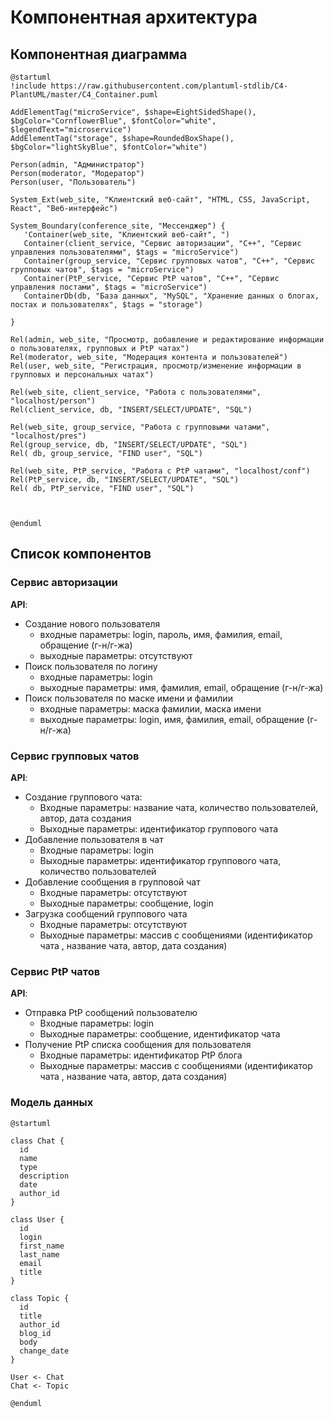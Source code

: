 # Компонентная архитектура
<!-- Состав и взаимосвязи компонентов системы между собой и внешними системами с указанием протоколов, ключевые технологии, используемые для реализации компонентов.
Диаграмма контейнеров C4 и текстовое описание. 
-->
## Компонентная диаграмма

```plantuml
@startuml
!include https://raw.githubusercontent.com/plantuml-stdlib/C4-PlantUML/master/C4_Container.puml

AddElementTag("microService", $shape=EightSidedShape(), $bgColor="CornflowerBlue", $fontColor="white", $legendText="microservice")
AddElementTag("storage", $shape=RoundedBoxShape(), $bgColor="lightSkyBlue", $fontColor="white")

Person(admin, "Администратор")
Person(moderator, "Модератор")
Person(user, "Пользователь")

System_Ext(web_site, "Клиентский веб-сайт", "HTML, CSS, JavaScript, React", "Веб-интерфейс")

System_Boundary(conference_site, "Мессенджер") {
   'Container(web_site, "Клиентский веб-сайт", ")
   Container(client_service, "Сервис авторизации", "C++", "Сервис управления пользователями", $tags = "microService")    
   Container(group_service, "Сервис групповых чатов", "C++", "Сервис групповых чатов", $tags = "microService") 
   Container(PtP_service, "Сервис PtP чатов", "C++", "Сервис управления постами", $tags = "microService")   
   ContainerDb(db, "База данных", "MySQL", "Хранение данных о блогах, постах и пользователях", $tags = "storage")
   
}

Rel(admin, web_site, "Просмотр, добавление и редактирование информации о пользователях, групповых и PtP чатах")
Rel(moderator, web_site, "Модерация контента и пользователей")
Rel(user, web_site, "Регистрация, просмотр/изменение информации в групповых и персональных чатах")

Rel(web_site, client_service, "Работа с пользователями", "localhost/person")
Rel(client_service, db, "INSERT/SELECT/UPDATE", "SQL")

Rel(web_site, group_service, "Работа с групповыми чатами", "localhost/pres")
Rel(group_service, db, "INSERT/SELECT/UPDATE", "SQL")
Rel( db, group_service, "FIND user", "SQL")

Rel(web_site, PtP_service, "Работа с PtP чатами", "localhost/conf")
Rel(PtP_service, db, "INSERT/SELECT/UPDATE", "SQL")
Rel( db, PtP_service, "FIND user", "SQL")



@enduml
```
## Список компонентов  

### Сервис авторизации
**API**:
-	Создание нового пользователя
      - входные параметры: login, пароль, имя, фамилия, email, обращение (г-н/г-жа)
      - выходные параметры: отсутствуют
-	Поиск пользователя по логину
     - входные параметры:  login
     - выходные параметры: имя, фамилия, email, обращение (г-н/г-жа)
-	Поиск пользователя по маске имени и фамилии
     - входные параметры: маска фамилии, маска имени
     - выходные параметры: login, имя, фамилия, email, обращение (г-н/г-жа)

### Сервис групповых чатов
**API**:
- Создание группового чата:
  - Входные параметры: название чата, количество пользователей, автор, дата создания
  - Выходные параметры: идентификатор группового чата
- Добавление пользователя в чат
  - Входные параметры: login
  - Выходные параметры: идентификатор группового чата, количество пользователей
- Добавление сообщения в групповой чат
  - Входные параметры: отсутствуют
  - Выходные параметры: сообщение, login
- Загрузка сообщений группового чата
  - Входные параметры: отсутствуют
  - Выходные параметры: массив с сообщениями (идентификатор чата , название чата, автор, дата создания)

### Сервис PtP чатов
**API**:
- Отправка PtP сообщений пользователю
  - Входные параметры: login 
  - Выходные параметры: сообщение, идентификатор чата 
- Получение PtP списка сообщения для пользователя
  - Входные параметры: идентификатор PtP блога
  - Выходные параметры: массив с сообщениями (идентификатор чата , название чата, автор, дата создания)


### Модель данных
```puml
@startuml

class Chat {
  id
  name
  type
  description
  date
  author_id
}

class User {
  id
  login
  first_name
  last_name
  email
  title
}

class Topic {
  id
  title
  author_id
  blog_id
  body
  change_date
}

User <- Chat
Chat <- Topic

@enduml
```